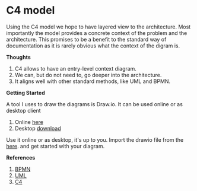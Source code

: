# C4 model

Using the C4 model we hope to have layered view to the architecture.
Most importantly the model provides a concrete context of the problem and the
architecture. This promises to be a benefit to the standard way of documentation
as it is rarely obvious what the context of the digram is.

**Thoughts**

1. C4 allows to have an entry-level context diagram.
1. We can, but do not need to, go deeper into the architecture.
1. It aligns well with other standard methods, like UML and BPMN.

**Getting Started**

A tool I uses to draw the diagrams is Draw.io. It can be used online or as
desktop client

1. Online [here](https://app.diagrams.net)
1. Desktop [download](https://github.com/jgraph/drawio-desktop/releases/latest)

Use it online or as desktop, it's up to you.
Import the drawio file from the [here](./c4_model_shapes.drawio).
and get started with your diagram.

**References**

1. [BPMN](https://de.wikipedia.org/wiki/Business_Process_Model_and_Notation)
1. [UML](https://de.wikipedia.org/wiki/Unified_Modeling_Language)
1. [C4](https://c4model.com/#CoreDiagrams)
